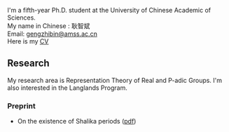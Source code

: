I'm a fifth-year Ph.D. student at the University of Chinese Academic of Sciences.  
My name in Chinese : 耿智斌  
Email: gengzhibin@amss.ac.cn  
Here is my [<u>CV</u>](./Curriculum_Vitae.pdf)
## Research
My research area is Representation Theory of Real and P-adic Groups. I'm also interested in the Langlands Program. 
### Preprint
- On the existence of Shalika periods ([<u>pdf</u>](./Curriculum_Vitae.pdf))
